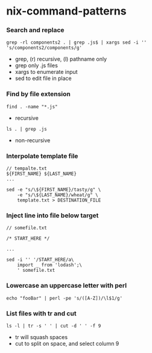 # nix-command-patterns

### Search and replace
```
grep -rl components2 . | grep .js$ | xargs sed -i '' 's/components2/components/g'
```
- grep, (r) recursive, (l) pathname only
- grep only .js files
- xargs to enumerate input
- sed to edit file in place

### Find by file extension
```
find . -name "*.js"
```
- recursive
```
ls . | grep .js
```
- non-recursive

### Interpolate template file
```
// tempalte.txt
${FIRST_NAME} ${LAST_NAME}
...

sed -e "s/\${FIRST_NAME}/tasty/g" \
    -e "s/\${LAST_NAME}/wheat/g" \
    template.txt > DESTINATION_FILE
```

### Inject line into file below target
```
// somefile.txt

/* START_HERE */

...

sed -i '' '/START_HERE/a\
    import _ from 'lodash';\
    ' somefile.txt
```
### Lowercase an uppercase letter with perl
```
echo "fooBar" | perl -pe 's/([A-Z])/\l$1/g'
```
### List files with tr and cut
```
ls -l | tr -s ' ' | cut -d ' ' -f 9
```
- tr will squash spaces
- cut to split on space, and select column 9
